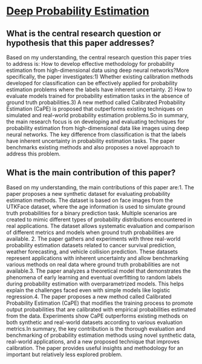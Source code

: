 # [Deep Probability Estimation](https://arxiv.org/abs/2111.10734v4)

## What is the central research question or hypothesis that this paper addresses?

Based on my understanding, the central research question this paper tries to address is: How to develop effective methodology for probability estimation from high-dimensional data using deep neural networks?More specifically, the paper investigates:1) Whether existing calibration methods developed for classification can be effectively applied for probability estimation problems where the labels have inherent uncertainty. 2) How to evaluate models trained for probability estimation tasks in the absence of ground truth probabilities.3) A new method called Calibrated Probability Estimation (CaPE) is proposed that outperforms existing techniques on simulated and real-world probability estimation problems.So in summary, the main research focus is on developing and evaluating techniques for probability estimation from high-dimensional data like images using deep neural networks. The key difference from classification is that the labels have inherent uncertainty in probability estimation tasks. The paper benchmarks existing methods and also proposes a novel approach to address this problem.


## What is the main contribution of this paper?

Based on my understanding, the main contributions of this paper are:1. The paper proposes a new synthetic dataset for evaluating probability estimation methods. The dataset is based on face images from the UTKFace dataset, where the age information is used to simulate ground truth probabilities for a binary prediction task. Multiple scenarios are created to mimic different types of probability distributions encountered in real applications. The dataset allows systematic evaluation and comparison of different metrics and models when ground truth probabilities are available. 2. The paper gathers and experiments with three real-world probability estimation datasets related to cancer survival prediction, weather forecasting, and vehicle collision prediction. These datasets represent applications with inherent uncertainty and allow benchmarking various methods on real data where ground truth probabilities are not available.3. The paper analyzes a theoretical model that demonstrates the phenomena of early learning and eventual overfitting to random labels during probability estimation with overparametrized models. This helps explain the challenges faced even with simple models like logistic regression.4. The paper proposes a new method called Calibrated Probability Estimation (CaPE) that modifies the training process to promote output probabilities that are calibrated with empirical probabilities estimated from the data. Experiments show CaPE outperforms existing methods on both synthetic and real-world datasets according to various evaluation metrics.In summary, the key contribution is the thorough evaluation and benchmarking of probability estimation methods using novel synthetic data, real-world applications, and a new proposed technique that improves calibration. The paper provides useful insights and methodology for an important but relatively less explored problem.
